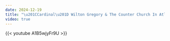```yaml
---
date: 2024-12-19
title: "\u201CCardinal\u201D Wilton Gregory & The Counter Church In Atlanta & DC"
video: true
---
```



{{< youtube A1B5wjyFr9U >}}
